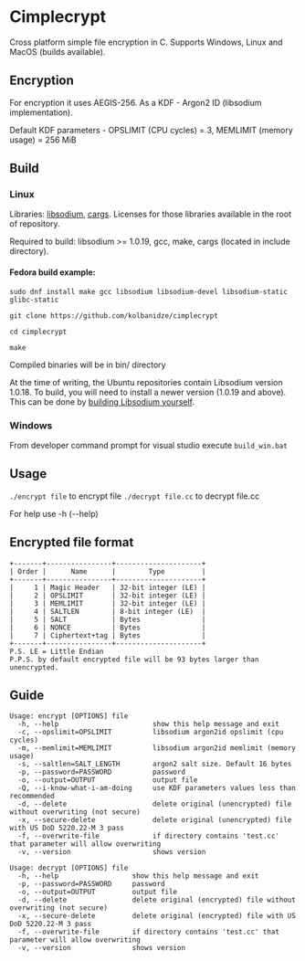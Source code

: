 # Cimplecrypt

Cross platform simple file encryption in C. Supports Windows, Linux and MacOS (builds available).

## Encryption
For encryption it uses AEGIS-256. As a KDF - Argon2 ID (libsodium implementation).

Default KDF parameters - OPSLIMIT (CPU cycles) = 3, MEMLIMIT (memory usage) = 256 MiB

## Build

### Linux

Libraries: [libsodium](https://doc.libsodium.org/), [cargs](https://github.com/likle/cargs). Licenses for those libraries available in the root of repository.

Required to build: libsodium >= 1.0.19, gcc, make, cargs (located in include directory).

#### Fedora build example:

`sudo dnf install make gcc libsodium libsodium-devel libsodium-static glibc-static`

`git clone https://github.com/kolbanidze/cimplecrypt`

`cd cimplecrypt`

`make`

Compiled binaries will be in bin/ directory

At the time of writing, the Ubuntu repositories contain Libsodium version 1.0.18. To build, you will need to install a newer version (1.0.19 and above). This can be done by [building Libsodium yourself](https://libsodium.gitbook.io/doc/installation#compilation-on-unix-like-systems).

### Windows
From developer command prompt for visual studio execute `build_win.bat`

## Usage

`./encrypt file` to encrypt file
`./decrypt file.cc` to decrypt file.cc

For help use -h (--help)

## Encrypted file format
```
+-------+----------------+---------------------+
| Order |      Name      |        Type         |
+-------+----------------+---------------------+
|     1 | Magic Header   | 32-bit integer (LE) |
|     2 | OPSLIMIT       | 32-bit integer (LE) |
|     3 | MEMLIMIT       | 32-bit integer (LE) |
|     4 | SALTLEN        | 8-bit integer (LE)  |
|     5 | SALT           | Bytes               |
|     6 | NONCE          | Bytes               |
|     7 | Ciphertext+tag | Bytes               |
+-------+----------------+---------------------+
P.S. LE = Little Endian
P.P.S. by default encrypted file will be 93 bytes larger than unencrypted.
```

## Guide

```
Usage: encrypt [OPTIONS] file
  -h, --help                       show this help message and exit
  -c, --opslimit=OPSLIMIT          libsodium argon2id opslimit (cpu cycles)
  -m, --memlimit=MEMLIMIT          libsodium argon2id memlimit (memory usage)
  -s, --saltlen=SALT_LENGTH        argon2 salt size. Default 16 bytes
  -p, --password=PASSWORD          password
  -o, --output=OUTPUT              output file
  -Q, --i-know-what-i-am-doing     use KDF parameters values less than recommended
  -d, --delete                     delete original (unencrypted) file without overwriting (not secure)
  -x, --secure-delete              delete original (unencrypted) file with US DoD 5220.22-M 3 pass
  -f, --overwrite-file             if directory contains 'test.cc' that parameter will allow overwriting
  -v, --version                    shows version
```

```
Usage: decrypt [OPTIONS] file
  -h, --help                  show this help message and exit
  -p, --password=PASSWORD     password
  -o, --output=OUTPUT         output file
  -d, --delete                delete original (encrypted) file without overwriting (not secure)
  -x, --secure-delete         delete original (encrypted) file with US DoD 5220.22-M 3 pass
  -f, --overwrite-file        if directory contains 'test.cc' that parameter will allow overwriting
  -v, --version               shows version
```
